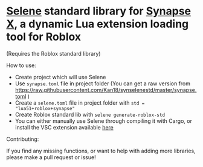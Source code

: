 # [Selene](https://github.com/Kampfkarren/selene) standard library for [Synapse X](https://x.synapse.to), a dynamic Lua extension loading tool for Roblox
(Requires the Roblox standard library)

How to use:

- Create project which will use Selene
- Use `synapse.toml` file in project folder (You can get a raw version from https://raw.githubusercontent.com/Kan18/synselenestd/master/synapse.toml )
- Create a `selene.toml` file in project folder with `std = "lua51+roblox+synapse"`
- Create Roblox standard lib with `selene generate-roblox-std`
- You can either manually use Selene through compiling it with Cargo, or install the VSC extension available [here](https://marketplace.visualstudio.com/items?itemName=Kampfkarren.selene-vscode)

Contributing:

If you find any missing functions, or want to help with adding more libraries, please make a pull request or issue!
